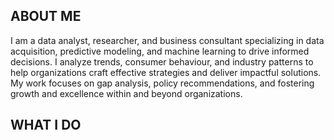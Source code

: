 <!--Section 1: Introduce your self-->
## ABOUT ME
I am a data analyst, researcher, and business consultant specializing in data acquisition, predictive modeling, and machine learning to drive informed decisions. I analyze trends, consumer behaviour, and industry patterns to help organizations craft effective strategies and deliver impactful solutions. My work focuses on gap analysis, policy recommendations, and fostering growth and excellence within and beyond organizations.

<!--Mention your top/relevant skills here - core and soft skills-->
## WHAT I DO
